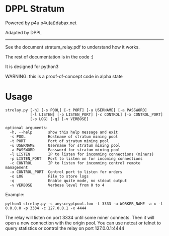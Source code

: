# DPPL Stratum

Powered by p4u p4u(at)dabax.net

Adapted by DPPL

---

See the document stratum_relay.pdf to understand how it works.

The rest of documentation is in the code :)

It is designed for python3

WARNING: this is a proof-of-concept code in alpha state

# Usage

    strelay.py [-h] [-s POOL] [-t PORT] [-u USERNAME] [-a PASSWORD]
               [-l LISTEN] [-p LISTEN_PORT] [-c CONTROL] [-x CONTROL_PORT]
               [-o LOG] [-q] [-v VERBOSE]

    optional arguments:
      -h, --help       show this help message and exit
      -s POOL          Hostname of stratum mining pool
      -t PORT          Port of stratum mining pool
      -u USERNAME      Username for stratum mining pool
      -a PASSWORD      Password for stratum mining pool
      -l LISTEN        IP to listen for incomming connections (miners)
      -p LISTEN_PORT   Port to listen on for incoming connections
      -c CONTROL       IP to listen for incomming control remote management
      -x CONTROL_PORT  Control port to listen for orders
      -o LOG           File to store logs
      -q               Enable quite mode, no stdout output
      -v VERBOSE       Verbose level from 0 to 4

Example:

    python3 strelay.py -s anyscryptpool.foo -t 3333 -u WORKER_NAME -a x -l 0.0.0.0 -p 3334 -c 127.0.0.1 -x 4444

The relay will listen on port 3334 until some miner connects.
Then it will open a new connection with the origin pool.
You can use netcat or telnet to query statistics or control the relay on port 127.0.0.1:4444

